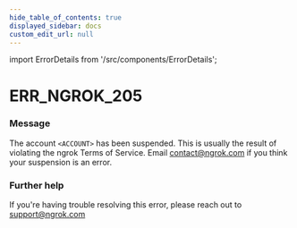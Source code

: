 ```yaml
---
hide_table_of_contents: true
displayed_sidebar: docs
custom_edit_url: null
---
```


import ErrorDetails from '/src/components/ErrorDetails';

# ERR_NGROK_205

### Message
The account `<ACCOUNT>` has been suspended. This is usually the result of violating the ngrok Terms of Service. Email contact@ngrok.com if you think your suspension is an error.

### Further help
If you're having trouble resolving this error, please reach out to [support@ngrok.com](mailto:support@ngrok.com?subject=Help%20with%20ERR_NGROK_205)

<ErrorDetails error='err_ngrok_205' />
